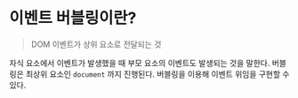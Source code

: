 # 이벤트 버블링이란?

> DOM 이벤트가 상위 요소로 전달되는 것

자식 요소에서 이벤트가 발생했을 때 부모 요소의 이벤트도 발생되는 것을 말한다. 버블링은 최상위 요소인 `document` 까지 진행된다. 버블링을 이용해 이벤트 위임을 구현할 수 있다.
